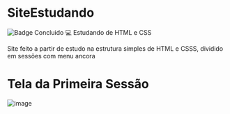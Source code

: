 # SiteEstudando

![Badge Concluido](http://img.shields.io/static/v1?label=STATUS&message=%20CONCLUIDO&color=GREEN&style=for-the-badge)
 :computer: Estudando de HTML e CSS
 
 Site feito a partir de estudo na estrutura simples de HTML e CSSS, dividido em sessões com menu ancora 
 
 
 # Tela da Primeira Sessão 
 
 ![image](https://user-images.githubusercontent.com/97040972/154801689-a2a3c60e-6eda-42ea-a942-69674d384a91.png)

